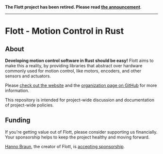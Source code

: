 **The Flott project has been retired. Please read [the announcement](https://flott-motion.org/news/winding-down-flott/)**.

---

# Flott - Motion Control in Rust

## About

**Developing motion control software in Rust should be easy!** Flott aims to make this a reality, by providing libraries that abstract over hardware commonly used for motion control, like motors, encoders, and other sensors and actuators.

Please [check out the website][flott-motion.org] and the [organization page on GitHub][Flott] for more information.

This repository is intended for project-wide discussion and documentation of project-wide policies.

## Funding

If you're getting value out of Flott, please consider supporting us financially. Your sponsorship helps to keep the project healthy and moving forward.

[Hanno Braun], the creator of Flott, is [accepting sponsorship](https://github.com/sponsors/hannobraun).

[flott-motion.org]: https://flott-motion.org/
[Flott]: https://github.com/flott-motion
[Hanno Braun]: https://github.com/hannobraun
